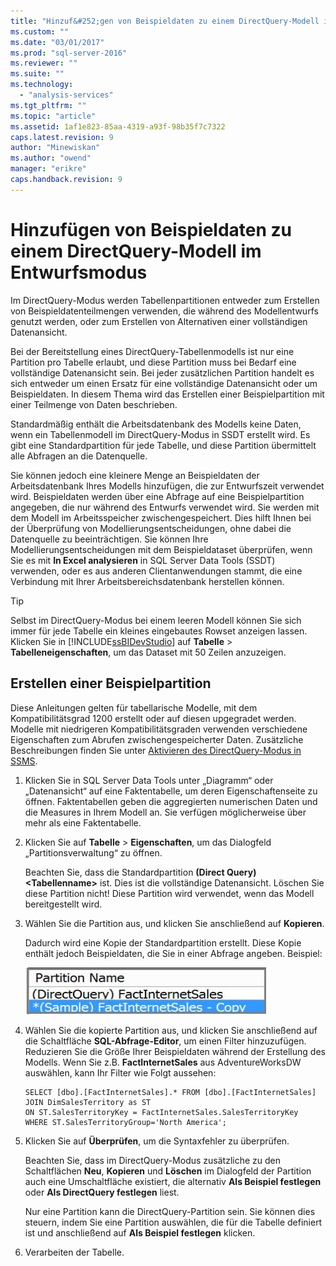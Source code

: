 ```yaml
---
title: "Hinzuf&#252;gen von Beispieldaten zu einem DirectQuery-Modell im Entwurfsmodus | Microsoft Docs"
ms.custom: ""
ms.date: "03/01/2017"
ms.prod: "sql-server-2016"
ms.reviewer: ""
ms.suite: ""
ms.technology: 
  - "analysis-services"
ms.tgt_pltfrm: ""
ms.topic: "article"
ms.assetid: 1af1e823-85aa-4319-a93f-98b35f7c7322
caps.latest.revision: 9
author: "Minewiskan"
ms.author: "owend"
manager: "erikre"
caps.handback.revision: 9
---
```

# Hinzuf&#252;gen von Beispieldaten zu einem DirectQuery-Modell im Entwurfsmodus
 Im DirectQuery-Modus werden Tabellenpartitionen entweder zum Erstellen von Beispieldatenteilmengen verwenden, die während des Modellentwurfs genutzt werden, oder zum Erstellen von Alternativen einer vollständigen Datenansicht.
 
 Bei der Bereitstellung eines DirectQuery-Tabellenmodells ist nur eine Partition pro Tabelle erlaubt, und diese Partition muss bei Bedarf eine vollständige Datenansicht sein. Bei jeder zusätzlichen Partition handelt es sich entweder um einen Ersatz für eine vollständige Datenansicht oder um Beispieldaten. In diesem Thema wird das Erstellen einer Beispielpartition mit einer Teilmenge von Daten beschrieben.
 
 Standardmäßig enthält die Arbeitsdatenbank des Modells keine Daten, wenn ein Tabellenmodell im DirectQuery-Modus in SSDT erstellt wird. Es gibt eine Standardpartition für jede Tabelle, und diese Partition übermittelt alle Abfragen an die Datenquelle. 
  
Sie können jedoch eine kleinere Menge an Beispieldaten der Arbeitsdatenbank Ihres Modells hinzufügen, die zur Entwurfszeit verwendet wird. Beispieldaten werden über eine Abfrage auf eine Beispielpartition angegeben, die nur während des Entwurfs verwendet wird. Sie werden mit dem Modell im Arbeitsspeicher zwischengespeichert. Dies hilft Ihnen bei der Überprüfung von Modellierungsentscheidungen, ohne dabei die Datenquelle zu beeinträchtigen. Sie können Ihre Modellierungsentscheidungen mit dem Beispieldataset überprüfen, wenn Sie es mit **In Excel analysieren** in SQL Server Data Tools (SSDT) verwenden, oder es aus anderen Clientanwendungen stammt, die eine Verbindung mit Ihrer Arbeitsbereichsdatenbank herstellen können.  
  
> [!TIP]  
>  Selbst im DirectQuery-Modus bei einem leeren Modell können Sie sich immer für jede Tabelle ein kleines eingebautes Rowset anzeigen lassen. Klicken Sie in [!INCLUDE[ssBIDevStudio](../../includes/ssbidevstudio-md.md)] auf **Tabelle** > **Tabelleneigenschaften**, um das Dataset mit 50 Zeilen anzuzeigen.  
  
## Erstellen einer Beispielpartition
 Diese Anleitungen gelten für tabellarische Modelle, mit dem Kompatibilitätsgrad 1200 erstellt oder auf diesen upgegradet werden. Modelle mit niedrigeren Kompatibilitätsgraden verwenden verschiedene Eigenschaften zum Abrufen zwischengespeicherter Daten. Zusätzliche Beschreibungen finden Sie unter [Aktivieren des DirectQuery-Modus in SSMS](../../analysis-services/tabular-models/enable-directquery-mode-in-ssms.md).  
  
1.  Klicken Sie in SQL Server Data Tools unter „Diagramm“ oder „Datenansicht“ auf eine Faktentabelle, um deren Eigenschaftenseite zu öffnen. Faktentabellen geben die aggregierten numerischen Daten und die Measures in Ihrem Modell an. Sie verfügen möglicherweise über mehr als eine Faktentabelle.  
  
2.  Klicken Sie auf **Tabelle** > **Eigenschaften**, um das Dialogfeld „Partitionsverwaltung“ zu öffnen.  
  
    Beachten Sie, dass die Standardpartition **(Direct Query) \<Tabellenname>** ist. Dies ist die vollständige Datenansicht. Löschen Sie diese Partition nicht! Diese Partition wird verwendet, wenn das Modell bereitgestellt wird.  
  
4.  Wählen Sie die Partition aus, und klicken Sie anschließend auf **Kopieren**.  

    Dadurch wird eine Kopie der Standardpartition erstellt. Diese Kopie enthält jedoch Beispieldaten, die Sie in einer Abfrage angeben. Beispiel:
  
     ![ssas_tabularproject_copypartition](../../analysis-services/tabular-models/media/ssas-tabularproject-copypartition.jpg "ssas_tabularproject_copypartition")  
  
5.  Wählen Sie die kopierte Partition aus, und klicken Sie anschließend auf die Schaltfläche **SQL-Abfrage-Editor**, um einen Filter hinzuzufügen. Reduzieren Sie die Größe Ihrer Beispieldaten während der Erstellung des Modells. Wenn Sie z.B. **FactInternetSales** aus AdventureWorksDW auswählen, kann Ihr Filter wie Folgt aussehen:  
  
    ```  
    SELECT [dbo].[FactInternetSales].* FROM [dbo].[FactInternetSales]  
    JOIN DimSalesTerritory as ST  
    ON ST.SalesTerritoryKey = FactInternetSales.SalesTerritoryKey  
    WHERE ST.SalesTerritoryGroup='North America';  
    ```  
  
6.  Klicken Sie auf **Überprüfen**, um die Syntaxfehler zu überprüfen.  
  
     Beachten Sie, dass im DirectQuery-Modus zusätzliche zu den Schaltflächen **Neu**, **Kopieren** und **Löschen** im Dialogfeld der Partition auch eine Umschaltfläche existiert, die alternativ **Als Beispiel festlegen** oder **Als DirectQuery festlegen** liest.  
  
     Nur eine Partition kann die DirectQuery-Partition sein. Sie können dies steuern, indem Sie eine Partition auswählen, die für die Tabelle definiert ist und anschließend auf **Als Beispiel festlegen** klicken.  
  
7.  Verarbeiten der Tabelle.  
  


  
  